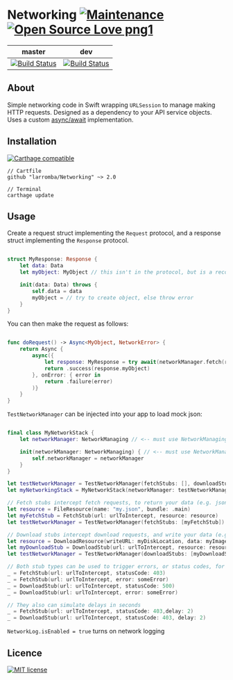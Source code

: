 # Networking [![Maintenance](https://img.shields.io/badge/Maintained%3F-yes-green.svg)](https://img.shields.io) [![Open Source Love png1](https://badges.frapsoft.com/os/v1/open-source.png?v=103)](https://github.com/ellerbrock/open-source-badges/)

| master  | dev |
| ------------- | ------------- |
| [![Build Status](https://travis-ci.com/larromba/Networking.svg?branch=master)](https://travis-ci.com/larromba/Networking) | [![Build Status](https://travis-ci.com/larromba/Networking.svg?branch=dev)](https://travis-ci.com/larromba/Networking) |

## About
Simple networking code in Swift wrapping `URLSession` to manage making HTTP requests. Designed as a dependency to your API service objects. Uses a custom [async/await](https://github.com/larromba/asyncawait) implementation. 

## Installation

[![Carthage compatible](https://img.shields.io/badge/Carthage-compatible-4BC51D.svg?style=flat)](https://github.com/Carthage/Carthage)

```
// Cartfile
github "larromba/Networking" ~> 2.0
```

```
// Terminal
carthage update
```

## Usage

Create a request struct implementing the `Request` protocol, and a response struct implementing the `Response` protocol.

```swift

struct MyResponse: Response {
    let data: Data
    let myObject: MyObject // this isn't in the protocol, but is a recommended pattern

    init(data: Data) throws {
        self.data = data
        myObject = // try to create object, else throw error
    }
}
```

You can then make the request as follows:

```swift

func doRequest() -> Async<MyObject, NetworkError> {
    return Async {
        async({
            let response: MyResponse = try await(networkManager.fetch(request: MyRequest))
            return .success(response.myObject)
        }, onError: { error in
            return .failure(error)
        )}
    }
}
```

`TestNetworkManager` can be injected into your app to load mock json:

```swift

final class MyNetworkStack {
    let networkManager: NetworkManaging // <-- must use NetworkManaging

    init(networkManager: NetworkManaging) { // <-- must use NetworkManaging
        self.networkManager = networkManager
    }
}

let testNetworkManager = TestNetworkManager(fetchStubs: [], downloadStubs: []) // <-- must provide at least one
let myNetworkingStack = MyNetworkStack(networkManager: testNetworkManager)

// Fetch stubs intercept fetch requests, to return your data (e.g. json)
let resource = FileResource(name: "my.json", bundle: .main)
let myFetchStub = FetchStub(url: urlToIntercept, resource: resource)
let testNetworkManager = TestNetworkManager(fetchStubs: [myFetchStub])

// Download stubs intercept download requests, and write your data (e.g. image) to a location
let resource = DownloadResource(writeURL: myDiskLocation, data: myImageData)
let myDownloadStub = DownloadStub(url: urlToIntercept, resource: resource)
let testNetworkManager = TestNetworkManager(downloadStubs: [myDownloadStub])

// Both stub types can be used to trigger errors, or status codes, for example:
_ = FetchStub(url: urlToIntercept, statusCode: 403)
_ = FetchStub(url: urlToIntercept, error: someError)
_ = DownloadStub(url: urlToIntercept, statusCode: 500)
_ = DownloadStub(url: urlToIntercept, error: someError)

// They also can simulate delays in seconds
_ = FetchStub(url: urlToIntercept, statusCode: 403,delay: 2)
_ = DownloadStub(url: urlToIntercept, statusCode: 403, delay: 2)
```

`NetworkLog.isEnabled = true` turns on network logging

## Licence
[![MIT license](https://img.shields.io/badge/License-MIT-blue.svg)](https://lbesson.mit-license.org/)
